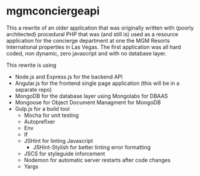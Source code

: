 # mgmconciergeapi
This a rewrite of an older application that was originally written with (poorly architected) procedural PHP that was (and still is) used as a resource application for the concierge department at one the MGM Resorts International properties in Las Vegas. The first application was all hard coded, non dynamic, zero javascript and  with no database layer. 

This rewrite is using  
- Node.js and Express.js for the backend API
- Angular.js for the frontend single page application (this will be in a separate repo)
- MongoDB for the database layer using Mongolabs for DBAAS
- Mongoose for Object Document Managment for MongoDB
- Gulp.js for a build tool
  - Mocha for unit testing
  - Autoprefixer
  - Env
  - If
  - JSHint for linting Javascript
    - JSHint-Stylish for better linting error formatting
  - JSCS for styleguide inforcement
  - Nodemon for automatic server restarts after code changes
  - Yargs
